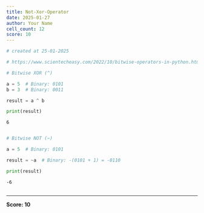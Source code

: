 ```yaml
---
title: Not-Xor-Operator
date: 2025-01-27
author: Your Name
cell_count: 12
score: 10
---
```


```python
# created at 25-01-2025
```


```python
# https://www.scientecheasy.com/2022/10/bitwise-operators-in-python.html/
```


```python
# Bitwise XOR (^)
```


```python
a = 5  # Binary: 0101
b = 3  # Binary: 0011
```


```python
result = a ^ b
```


```python
print(result)
```

    6



```python

```


```python
# Bitwise NOT (~)
```


```python
a = 5  # Binary: 0101
```


```python
result = ~a  # Binary: -(0101 + 1) = -0110
```


```python
print(result)
```

    -6



```python

```


---
**Score: 10**
